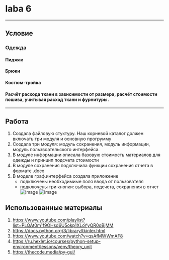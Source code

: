 # laba 6 
____________
## Условие
### Одежда
#### Пиджак
#### Брюки
#### Костюм-тройка
#### Расчёт расхода ткани в зависимости от размера, расчёт стоимости пошива, учитывая расход ткани и фурнитуры.
_________________
## Работа
1. Создала файловую стуктуру. Наш корневой каталог должен включать три модуля и основную прогрумму
2. Создала три модуля: модуль сохранения, модуль информации, модуль пользвоательского интерфейса.
3. В модуле информации описала базовую стоимость материалов для одежды и принцип подсчета стоимости
4. В модуле сохранения подключила функции сохранения отчета в формате .docx
5. В моделе граф.интерфейса создала приложение
   + подключены необходимиые поля ввода от пользователя
   + подключены три кнопки: выбора, подсчета, сохранения в отчет
![image](https://github.com/ban-tyan/lab_python/assets/145260845/6fdbf51b-8933-4947-b4bf-5ad550dc0d1a)
![image](https://github.com/ban-tyan/lab_python/assets/145260845/31c588d4-ca2f-44ad-a775-41d9dbfdebbc)

## Использованные материалы 
1. https://www.youtube.com/playlist?list=PLQAt0m1f9OHsd6U5okp1XLoYyQR0oBjMM
2. https://docs.python.org/3/library/tkinter.html
3. https://www.youtube.com/watch?v=qsAfMWWmAF8
4. https://ru.hexlet.io/courses/python-setup-environment/lessons/venv/theory_unit
5. https://thecode.media/py-gui/

